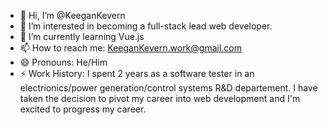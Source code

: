 - 👋 Hi, I’m @KeeganKevern
- 👀 I’m interested in becoming a full-stack lead web developer.
- 🌱 I’m currently learning Vue.js 
- 📫 How to reach me: KeeganKevern.work@gmail.com
- 😄 Pronouns: He/Him
- ⚡ Work History: I spent 2 years as a software tester in an electrionics/power generation/control systems R&D departement. I have taken the decision to pivot my career into web development and I'm excited to progress my career.

<!---
KeeganKevern/KeeganKevern is a ✨ special ✨ repository because its `README.md` (this file) appears on your GitHub profile.
You can click the Preview link to take a look at your changes.
--->
